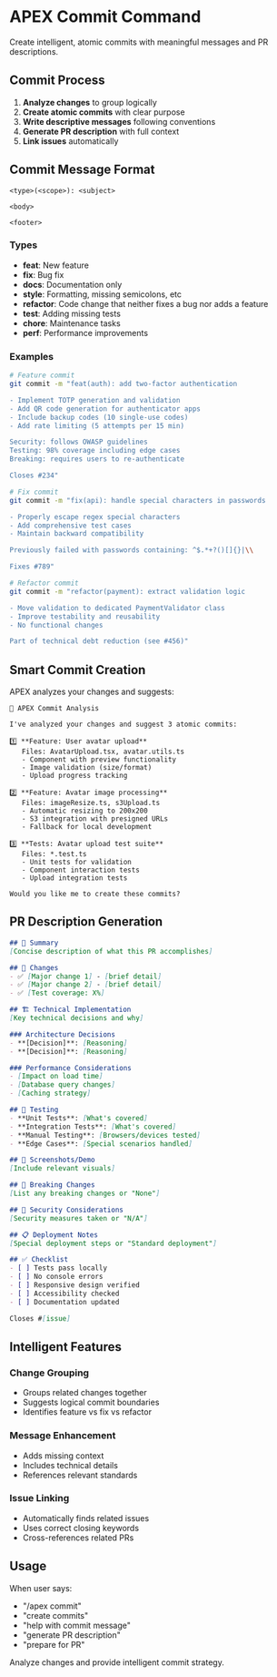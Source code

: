 # APEX Commit Command

Create intelligent, atomic commits with meaningful messages and PR descriptions.

## Commit Process

1. **Analyze changes** to group logically
2. **Create atomic commits** with clear purpose
3. **Write descriptive messages** following conventions
4. **Generate PR description** with full context
5. **Link issues** automatically

## Commit Message Format

```
<type>(<scope>): <subject>

<body>

<footer>
```

### Types
- **feat**: New feature
- **fix**: Bug fix
- **docs**: Documentation only
- **style**: Formatting, missing semicolons, etc
- **refactor**: Code change that neither fixes a bug nor adds a feature
- **test**: Adding missing tests
- **chore**: Maintenance tasks
- **perf**: Performance improvements

### Examples

```bash
# Feature commit
git commit -m "feat(auth): add two-factor authentication

- Implement TOTP generation and validation
- Add QR code generation for authenticator apps
- Include backup codes (10 single-use codes)
- Add rate limiting (5 attempts per 15 min)

Security: follows OWASP guidelines
Testing: 98% coverage including edge cases
Breaking: requires users to re-authenticate

Closes #234"

# Fix commit
git commit -m "fix(api): handle special characters in passwords

- Properly escape regex special characters
- Add comprehensive test cases
- Maintain backward compatibility

Previously failed with passwords containing: ^$.*+?()[]{}|\\

Fixes #789"

# Refactor commit
git commit -m "refactor(payment): extract validation logic

- Move validation to dedicated PaymentValidator class
- Improve testability and reusability
- No functional changes

Part of technical debt reduction (see #456)"
```

## Smart Commit Creation

APEX analyzes your changes and suggests:

```
📝 APEX Commit Analysis

I've analyzed your changes and suggest 3 atomic commits:

1️⃣ **Feature: User avatar upload**
   Files: AvatarUpload.tsx, avatar.utils.ts
   - Component with preview functionality
   - Image validation (size/format)
   - Upload progress tracking

2️⃣ **Feature: Avatar image processing**
   Files: imageResize.ts, s3Upload.ts
   - Automatic resizing to 200x200
   - S3 integration with presigned URLs
   - Fallback for local development

3️⃣ **Tests: Avatar upload test suite**
   Files: *.test.ts
   - Unit tests for validation
   - Component interaction tests
   - Upload integration tests

Would you like me to create these commits?
```

## PR Description Generation

```markdown
## 🎯 Summary
[Concise description of what this PR accomplishes]

## 🔄 Changes
- ✅ [Major change 1] - [brief detail]
- ✅ [Major change 2] - [brief detail]
- ✅ [Test coverage: X%]

## 🏗️ Technical Implementation
[Key technical decisions and why]

### Architecture Decisions
- **[Decision]**: [Reasoning]
- **[Decision]**: [Reasoning]

### Performance Considerations
- [Impact on load time]
- [Database query changes]
- [Caching strategy]

## 🧪 Testing
- **Unit Tests**: [What's covered]
- **Integration Tests**: [What's covered]
- **Manual Testing**: [Browsers/devices tested]
- **Edge Cases**: [Special scenarios handled]

## 📸 Screenshots/Demo
[Include relevant visuals]

## 🚨 Breaking Changes
[List any breaking changes or "None"]

## 🔐 Security Considerations
[Security measures taken or "N/A"]

## 📋 Deployment Notes
[Special deployment steps or "Standard deployment"]

## ✅ Checklist
- [ ] Tests pass locally
- [ ] No console errors
- [ ] Responsive design verified
- [ ] Accessibility checked
- [ ] Documentation updated

Closes #[issue]
```

## Intelligent Features

### Change Grouping
- Groups related changes together
- Suggests logical commit boundaries
- Identifies feature vs fix vs refactor

### Message Enhancement
- Adds missing context
- Includes technical details
- References relevant standards

### Issue Linking
- Automatically finds related issues
- Uses correct closing keywords
- Cross-references related PRs

## Usage

When user says:
- "/apex commit"
- "create commits"
- "help with commit message"
- "generate PR description"
- "prepare for PR"

Analyze changes and provide intelligent commit strategy.